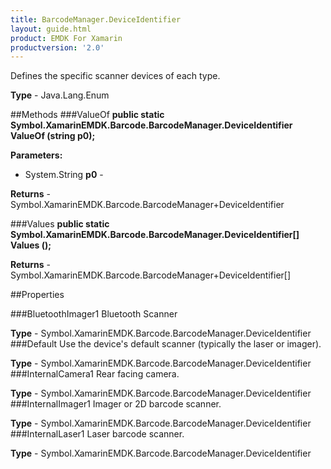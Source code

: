 ```yaml
---
title: BarcodeManager.DeviceIdentifier
layout: guide.html
product: EMDK For Xamarin
productversion: '2.0'
---
```

Defines the specific scanner devices of each type.

**Type** - Java.Lang.Enum

##Methods
###ValueOf
**public static Symbol.XamarinEMDK.Barcode.BarcodeManager.DeviceIdentifier ValueOf (string p0);**


        

**Parameters:** 

* System.String **p0** - 
        

**Returns** - Symbol.XamarinEMDK.Barcode.BarcodeManager+DeviceIdentifier

###Values
**public static Symbol.XamarinEMDK.Barcode.BarcodeManager.DeviceIdentifier[] Values ();**


        


**Returns** - Symbol.XamarinEMDK.Barcode.BarcodeManager+DeviceIdentifier[]

##Properties

###BluetoothImager1
Bluetooth Scanner

**Type** - Symbol.XamarinEMDK.Barcode.BarcodeManager.DeviceIdentifier
###Default
Use the device's default scanner (typically the laser or imager).

**Type** - Symbol.XamarinEMDK.Barcode.BarcodeManager.DeviceIdentifier
###InternalCamera1
Rear facing camera.

**Type** - Symbol.XamarinEMDK.Barcode.BarcodeManager.DeviceIdentifier
###InternalImager1
Imager or 2D barcode scanner.

**Type** - Symbol.XamarinEMDK.Barcode.BarcodeManager.DeviceIdentifier
###InternalLaser1
Laser barcode scanner.

**Type** - Symbol.XamarinEMDK.Barcode.BarcodeManager.DeviceIdentifier














